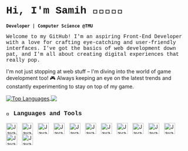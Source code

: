 # <span style="font-family: 'Courier New', monospace;">Hi, I'm Samih 👋🏽👨🏾‍💻</span>
**`Developer | Computer Science @TMU`**

<span style="font-family: 'Courier New', monospace;"> Welcome to my GitHub! I'm an aspiring Front-End Developer with a love for crafting eye-catching and user-friendly interfaces. I've got the basics of web development down pat, and I'm all about creating digital experiences that really pop.

I'm not just stopping at web stuff – I'm diving into the world of game development too! 🎮 Always keeping an eye on the latest trends and constantly experimenting to stay on top of my game.</span> 

<div>
    <a href="https://github.com/samihwadi">
        <img align="center" src="https://github-readme-stats.vercel.app/api/top-langs/?username=samihwadi&theme=radical&show_icons=true&hide_border=false&layout=donut-vertical" alt="Top Languages">
    </a>
    <a href="https://github.com/samihwadi">
        <img align="center" src="https://github-readme-stats.vercel.app/api?username=samihwadi&theme=radical&show_icons=true&hide_border=false&count_private=true">
    </a>
</div>

### <span style="font-family: 'Courier New', monospace;">🧰 Languages and Tools </span>

<img align="left" alt="Java" width="30px" style="padding-right:10px;" src="https://cdn.jsdelivr.net/gh/devicons/devicon/icons/java/java-original.svg" />
<img align="left" alt="Java" width="30px" style="padding-right:10px;" src="https://cdn.jsdelivr.net/gh/devicons/devicon/icons/javascript/javascript-original.svg" />
<img align="left" alt="Java" width="30px" style="padding-right:10px;" src="https://cdn.jsdelivr.net/gh/devicons/devicon@latest/icons/typescript/typescript-original.svg" />
<img align="left" alt="Java" width="30px" style="padding-right:10px;" src="https://cdn.jsdelivr.net/gh/devicons/devicon/icons/python/python-original.svg" />
<img align="left" alt="Java" width="30px" style="padding-right:10px;" src="https://cdn.jsdelivr.net/gh/devicons/devicon/icons/html5/html5-original.svg" />
<img align="left" alt="Java" width="30px" style="padding-right:10px;" src="https://cdn.jsdelivr.net/gh/devicons/devicon/icons/css3/css3-original.svg" />
<img align="left" alt="Java" width="30px" style="padding-right:10px;" src="https://cdn.jsdelivr.net/gh/devicons/devicon/icons/c/c-original.svg" />
<img align="left" alt="Java" width="30px" style="padding-right:10px;" src="https://cdn.jsdelivr.net/gh/devicons/devicon@latest/icons/linux/linux-original.svg" />
<img align="left" alt="Java" width="30px" style="padding-right:10px;" src="https://cdn.jsdelivr.net/gh/devicons/devicon/icons/git/git-original.svg" />
<img align="left" alt="Java" width="30px" style="padding-right:10px;" src="https://cdn.jsdelivr.net/gh/devicons/devicon@latest/icons/vuejs/vuejs-original.svg" />
<img align="left" alt="Java" width="30px" style="padding-right:10px;" src="https://cdn.jsdelivr.net/gh/devicons/devicon@latest/icons/nuxtjs/nuxtjs-original.svg" />
<img align="left" alt="Java" width="30px" style="padding-right:10px;" src="https://cdn.jsdelivr.net/gh/devicons/devicon@latest/icons/nodejs/nodejs-original.svg" />
<img align="left" alt="Java" width="30px" style="padding-right:10px;" src="https://cdn.jsdelivr.net/gh/devicons/devicon@latest/icons/sass/sass-original.svg" />


          


